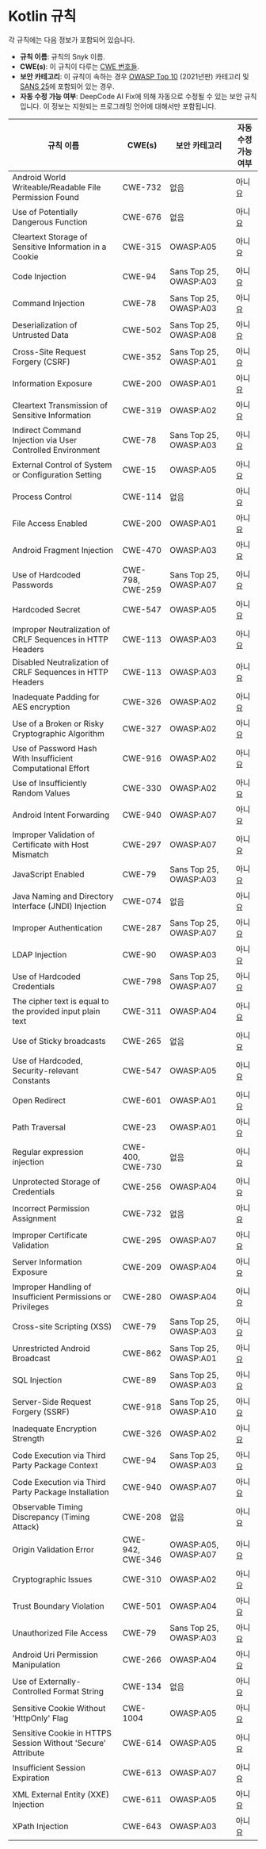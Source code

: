 # Kotlin 규칙

각 규칙에는 다음 정보가 포함되어 있습니다.

- **규칙 이름**: 규칙의 Snyk 이름.
- **CWE(s)**: 이 규칙이 다루는 [CWE 번호들](https://cwe.mitre.org/).
- **보안 카테고리**: 이 규칙이 속하는 경우 [OWASP Top 10](https://owasp.org/Top10/) (2021년판) 카테고리 및 [SANS 25](https://www.sans.org/top25-software-errors/)에 포함되어 있는 경우.
- **자동 수정 가능 여부**: DeepCode AI Fix에 의해 자동으로 수정될 수 있는 보안 규칙입니다. 이 정보는 지원되는 프로그래밍 언어에 대해서만 포함됩니다.

| 규칙 이름                                                    | CWE(s)           | 보안 카테고리        | 자동 수정 가능 여부 |
| ------------------------------------------------------------ | ---------------- | -------------------- | ------------------ |
| Android World Writeable/Readable File Permission Found       | CWE-732          | 없음               | 아니요            |
| Use of Potentially Dangerous Function                        | CWE-676          | 없음               | 아니요            |
| Cleartext Storage of Sensitive Information in a Cookie       | CWE-315          | OWASP:A05           | 아니요            |
| Code Injection                                               | CWE-94           | Sans Top 25, OWASP:A03 | 아니요            |
| Command Injection                                            | CWE-78           | Sans Top 25, OWASP:A03 | 아니요            |
| Deserialization of Untrusted Data                            | CWE-502          | Sans Top 25, OWASP:A08 | 아니요            |
| Cross-Site Request Forgery (CSRF)                            | CWE-352          | Sans Top 25, OWASP:A01 | 아니요            |
| Information Exposure                                         | CWE-200          | OWASP:A01           | 아니요            |
| Cleartext Transmission of Sensitive Information              | CWE-319          | OWASP:A02           | 아니요            |
| Indirect Command Injection via User Controlled Environment   | CWE-78           | Sans Top 25, OWASP:A03 | 아니요            |
| External Control of System or Configuration Setting          | CWE-15           | OWASP:A05           | 아니요            |
| Process Control                                              | CWE-114          | 없음               | 아니요            |
| File Access Enabled                                          | CWE-200          | OWASP:A01           | 아니요            |
| Android Fragment Injection                                   | CWE-470          | OWASP:A03           | 아니요            |
| Use of Hardcoded Passwords                                   | CWE-798, CWE-259 | Sans Top 25, OWASP:A07 | 아니요            |
| Hardcoded Secret                                             | CWE-547          | OWASP:A05           | 아니요            |
| Improper Neutralization of CRLF Sequences in HTTP Headers    | CWE-113          | OWASP:A03           | 아니요            |
| Disabled Neutralization of CRLF Sequences in HTTP Headers    | CWE-113          | OWASP:A03           | 아니요            |
| Inadequate Padding for AES encryption                        | CWE-326          | OWASP:A02           | 아니요            |
| Use of a Broken or Risky Cryptographic Algorithm             | CWE-327          | OWASP:A02           | 아니요            |
| Use of Password Hash With Insufficient Computational Effort  | CWE-916          | OWASP:A02           | 아니요            |
| Use of Insufficiently Random Values                          | CWE-330          | OWASP:A02           | 아니요            |
| Android Intent Forwarding                                    | CWE-940          | OWASP:A07           | 아니요            |
| Improper Validation of Certificate with Host Mismatch        | CWE-297          | OWASP:A07           | 아니요            |
| JavaScript Enabled                                           | CWE-79           | Sans Top 25, OWASP:A03 | 아니요            |
| Java Naming and Directory Interface (JNDI) Injection         | CWE-074          | 없음               | 아니요            |
| Improper Authentication                                      | CWE-287          | Sans Top 25, OWASP:A07 | 아니요            |
| LDAP Injection                                               | CWE-90           | OWASP:A03           | 아니요            |
| Use of Hardcoded Credentials                                 | CWE-798          | Sans Top 25, OWASP:A07 | 아니요            |
| The cipher text is equal to the provided input plain text    | CWE-311          | OWASP:A04           | 아니요            |
| Use of Sticky broadcasts                                     | CWE-265          | 없음               | 아니요            |
| Use of Hardcoded, Security-relevant Constants                | CWE-547          | OWASP:A05           | 아니요            |
| Open Redirect                                                | CWE-601          | OWASP:A01           | 아니요            |
| Path Traversal                                               | CWE-23           | OWASP:A01           | 아니요            |
| Regular expression injection                                 | CWE-400, CWE-730 | 없음               | 아니요            |
| Unprotected Storage of Credentials                           | CWE-256          | OWASP:A04           | 아니요            |
| Incorrect Permission Assignment                              | CWE-732          | 없음               | 아니요            |
| Improper Certificate Validation                              | CWE-295          | OWASP:A07           | 아니요            |
| Server Information Exposure                                  | CWE-209          | OWASP:A04           | 아니요            |
| Improper Handling of Insufficient Permissions or Privileges  | CWE-280          | OWASP:A04           | 아니요            |
| Cross-site Scripting (XSS)                                   | CWE-79           | Sans Top 25, OWASP:A03 | 아니요            |
| Unrestricted Android Broadcast                               | CWE-862          | Sans Top 25, OWASP:A01 | 아니요            |
| SQL Injection                                                | CWE-89           | Sans Top 25, OWASP:A03 | 아니요            |
| Server-Side Request Forgery (SSRF)                           | CWE-918          | Sans Top 25, OWASP:A10 | 아니요            |
| Inadequate Encryption Strength                               | CWE-326          | OWASP:A02           | 아니요            |
| Code Execution via Third Party Package Context               | CWE-94           | Sans Top 25, OWASP:A03 | 아니요            |
| Code Execution via Third Party Package Installation          | CWE-940          | OWASP:A07           | 아니요            |
| Observable Timing Discrepancy (Timing Attack)                | CWE-208          | 없음               | 아니요            |
| Origin Validation Error                                      | CWE-942, CWE-346 | OWASP:A05, OWASP:A07 | 아니요            |
| Cryptographic Issues                                         | CWE-310          | OWASP:A02           | 아니요            |
| Trust Boundary Violation                                     | CWE-501          | OWASP:A04           | 아니요            |
| Unauthorized File Access                                     | CWE-79           | Sans Top 25, OWASP:A03 | 아니요            |
| Android Uri Permission Manipulation                          | CWE-266          | OWASP:A04           | 아니요            |
| Use of Externally-Controlled Format String                   | CWE-134          | 없음               | 아니요            |
| Sensitive Cookie Without 'HttpOnly' Flag                     | CWE-1004         | OWASP:A05           | 아니요            |
| Sensitive Cookie in HTTPS Session Without 'Secure' Attribute | CWE-614          | OWASP:A05           | 아니요            |
| Insufficient Session Expiration                              | CWE-613          | OWASP:A07           | 아니요            |
| XML External Entity (XXE) Injection                          | CWE-611          | OWASP:A05           | 아니요            |
| XPath Injection                                              | CWE-643          | OWASP:A03           | 아니요            |